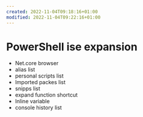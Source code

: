 ```yaml
---
created: 2022-11-04T09:18:16+01:00
modified: 2022-11-04T09:22:16+01:00
---
```


# PowerShell ise expansion

* Net.core browser
* alias list
* personal scripts list
* Imported packes list
* snipps list
* expand function shortcut 
* Inline variable
* console history list
